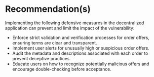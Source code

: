 # Recommendation(s)

Implementing the following defensive measures in the decentralized application can prevent and limit the impact of the vulnerability:
- Enforce strict validation and verification processes for order offers, ensuring terms are clear and transparent.
- Implement user alerts for unusually high or suspicious order offers.
- Audit the metadata and descriptions associated with each order to prevent deceptive practices.
- Educate users on how to recognize potentially malicious offers and encourage double-checking before acceptance.
